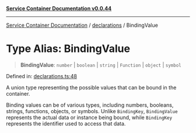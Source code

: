 [**Service Container Documentation v0.0.44**](../../README.md)

***

[Service Container Documentation](../../modules.md) / [declarations](../README.md) / BindingValue

# Type Alias: BindingValue

> **BindingValue**: `number` \| `boolean` \| `string` \| `Function` \| `object` \| `symbol`

Defined in: [declarations.ts:48](https://github.com/stonemjs/service-container/blob/f185bc5ddd118b5cfccf9a2fc8d4c58e494e2e00/src/declarations.ts#L48)

A union type representing the possible values that can be bound in the container.

Binding values can be of various types, including numbers, booleans, strings, functions, objects, or symbols.
Unlike `BindingKey`, `BindingValue` represents the actual data or instance being bound, while `BindingKey` represents the identifier used to access that data.
